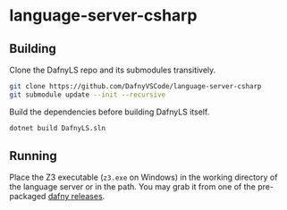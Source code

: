 # language-server-csharp

## Building

Clone the DafnyLS repo and its submodules transitively.

```sh
git clone https://github.com/DafnyVSCode/language-server-csharp
git submodule update --init --recursive
```

Build the dependencies before building DafnyLS itself.

```sh
dotnet build DafnyLS.sln
```

## Running

Place the Z3 executable (`z3.exe` on Windows) in the working directory of the language server or in the path. You may grab it from one of the pre-packaged [dafny releases](https://github.com/dafny-lang/dafny/releases).
